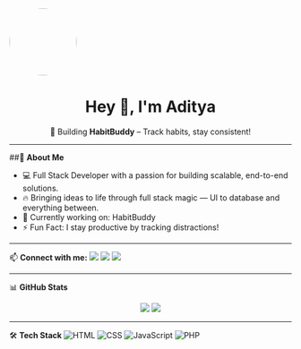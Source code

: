 <!--## Hi there 👋-->

<img align="center" src="images/aditya.jpg" width="120" style="border-radius: 50%" />

<h1 align="center">Hey 👋, I'm Aditya</h1>
<p align="center">🌱 Building <b>HabitBuddy</b> – Track habits, stay consistent!</p>

---

##🧠 **About Me**
- 💻 Full Stack Developer with a passion for building scalable, end-to-end solutions.
- 🔥 Bringing ideas to life through full stack magic — UI to database and everything between.
- 🔭 Currently working on: HabitBuddy
- ⚡ Fun Fact: I stay productive by tracking distractions!

---

📫 **Connect with me:**
<a href="https://www.linkedin.com/in/ad1tyathakur/" target="_blank"><img src="https://img.shields.io/badge/LinkedIn-blue?logo=linkedin&style=flat" /></a>
<a href="https://github.com/adityathakur-cse" target="_blank"><img src="https://img.shields.io/badge/GitHub-black?logo=github&style=flat" /></a>
<a href="mailto:adithakurji@gmail.com"><img src="https://img.shields.io/badge/Email-red?logo=gmail&style=flat" /></a>

---

📊 **GitHub Stats**
<p align="center">
  <img src="https://github-readme-stats.vercel.app/api?username=yourusername&show_icons=true&theme=tokyonight" />
  <img src="https://github-readme-stats.vercel.app/api/top-langs/?username=yourusername&layout=compact&theme=tokyonight" />
</p>

---

🛠 **Tech Stack**
![HTML](https://img.shields.io/badge/-HTML5-E34F26?logo=html5&logoColor=white)
![CSS](https://img.shields.io/badge/-CSS3-1572B6?logo=css3&logoColor=white)
![JavaScript](https://img.shields.io/badge/-JavaScript-F7DF1E?logo=javascript&logoColor=black)
![PHP](https://img.shields.io/badge/-PHP-777BB4?logo=php&logoColor=white)
